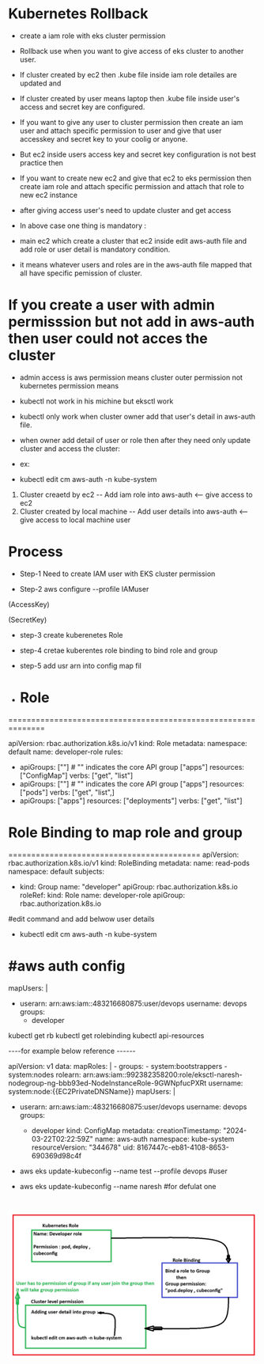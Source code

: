 # Kubernetes Rollback # 

- create a iam role with eks cluster permission

- Rollback use when you want to give access of eks cluster to another user.

- If cluster created by ec2 then .kube file inside iam role detailes are updated and 
- If cluster created by user means laptop then .kube file inside user's access and secret key are configured.

- If you want to give any user to cluster permission then create an iam user and attach specific permission to user and give that user accesskey and secret key to your coolig or anyone.

- But ec2 inside users access key and secret key configuration is not best practice then 
- If you want to create new ec2 and give that ec2 to eks permission then create iam role and attach specific permission and attach that role to new ec2 instance 

- after giving access user's need to update cluster and get access 

- In above case one thing is mandatory :
- main ec2 which create a cluster that ec2 inside edit aws-auth file and add role or user detail is mandatory condition.
- it means whatever users and roles are in the aws-auth file mapped that all have specific pemission of cluster.

# If you create a user with admin permisssion but not add in aws-auth then user could not acces the cluster 
- admin access is aws permission means cluster outer permission not kubernetes permission means 
- kubectl not work in his michine but eksctl work 
- kubectl only work when cluster owner add that user's detail in aws-auth file.


- when owner add detail of user or role then after they need only update cluster and access the cluster:
- ex: 
  
-  kubectl edit cm aws-auth -n kube-system

1. Cluster creaetd by ec2 -- Add iam role into aws-auth <-- give access to ec2 
2. Cluster created by local machine -- Add user details into aws-auth  <-- give access to local machine user 

# Process # 

- Step-1 Need to create IAM user with EKS cluster permission 

- Step-2 aws configure --profile IAMuser

 (AccessKey) 

 (SecretKey)

- step-3 create kuberenetes Role 

- step-4 cretae kuberentes role binding to bind role and group

- step-5 add usr arn into config map fil

- # Role
==============================================================

apiVersion: rbac.authorization.k8s.io/v1
kind: Role
metadata:
  namespace: default
  name: developer-role
rules:
  - apiGroups: [""] # "" indicates the core API group ["apps"]
    resources: ["ConfigMap"]
    verbs: ["get", "list"]
  - apiGroups: [""] # "" indicates the core API group ["apps"]
    resources: ["pods"]
    verbs: ["get", "list",]
  - apiGroups: ["apps"]
    resources: ["deployments"]
    verbs: ["get", "list"]


# Role Binding to map role and group
==========================================
apiVersion: rbac.authorization.k8s.io/v1
kind: RoleBinding
metadata:
  name: read-pods
  namespace: default
subjects:
  - kind: Group
    name: "developer"
    apiGroup: rbac.authorization.k8s.io
roleRef:
  kind: Role
  name: developer-role
  apiGroup: rbac.authorization.k8s.io


#edit command and add belwow user details

- kubectl edit cm aws-auth -n kube-system

#aws auth config
===============================================
mapUsers: |
   - userarn: arn:aws:iam::483216680875:user/devops
     username: devops
     groups:
     - developer


kubectl get rb 
kubectl get rolebinding
kubectl api-resources

----for example below reference ------

apiVersion: v1
data:
  mapRoles: |
    - groups:
      - system:bootstrappers
      - system:nodes
      rolearn: arn:aws:iam::992382358200:role/eksctl-naresh-nodegroup-ng-bbb93ed-NodeInstanceRole-9GWNpfucPXRt
      username: system:node:{{EC2PrivateDNSName}}
  mapUsers: |
   - userarn: arn:aws:iam::483216680875:user/devops
     username: devops
     groups:
     - developer
kind: ConfigMap
metadata:
  creationTimestamp: "2024-03-22T02:22:59Z"
  name: aws-auth
  namespace: kube-system
  resourceVersion: "344678"
  uid: 8167447c-eb81-4108-8653-690369d98c4f


- aws eks update-kubeconfig --name test --profile devops  #user 

- aws eks update-kubeconfig --name naresh  #for defulat one

# ![process image](image.png)
